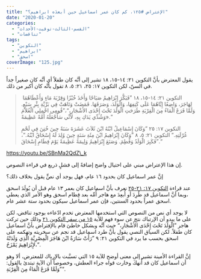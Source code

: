 ```yaml
---
title: "الإعتراض #١٢٥، كم كان عمر اسماعيل حين أبعدَه ابراهيم؟"
date: "2020-01-20"
categories: 
  - "القسم-الثالث-توقيت-الأحداث"
  - "تناقضات"
tags: 
  - "التكوين"
  - "ابراهيم"
  - "اسحق"
coverImage: "125.jpg"
---
```


يقول المعترض بأنَّ التكوين ٢١: ١٤-١٥، ١٨ تشير إلى أنَّه كان طفلاً أي أنَّه كان صغيراً جداً في السنّ، لكن التكوين ١٧: ٢٥، ٢١: ٥، ٨ تقول بأنَّه كان أكبر من ذلك.

>  التكوين ٢١: ١٤-١٥، ١٨ ”فَبَكَّرَ إِبْرَاهِيمُ صَبَاحًا وَأَخَذَ خُبْزًا وَقِرْبَةَ مَاءٍ وَأَعْطَاهُمَا لِهَاجَرَ، وَاضِعًا إِيَّاهُمَا عَلَى كَتِفِهَا، وَالْوَلَدَ، وَصَرَفَهَا. فَمَضَتْ وَتَاهَتْ فِي بَرِّيَّةِ بِئْرِ سَبْعٍ. وَلَمَّا فَرَغَ الْمَاءُ مِنَ الْقِرْبَةِ طَرَحَتِ الْوَلَدَ تَحْتَ إِحْدَى الأَشْجَارِ،“،”قُومِي احْمِلِي الْغُلاَمَ وَشُدِّي يَدَكِ بِهِ، لأَنِّي سَأَجْعَلُهُ أُمَّةً عَظِيمَةً».“
> 
> التكوين ١٧: ٢٥ ”وَكَانَ إِسْمَاعِيلُ ابْنُهُ ابْنَ ثَلاَثَ عَشَرَةَ سَنَةً حِينَ خُتِنَ فِي لَحْمِ غُرْلَتِهِ.“ التكوين ٢١: ٥، ٨ ”وَكَانَ إِبْرَاهِيمُ ابْنَ مِئَةِ سَنَةٍ حِينَ وُلِدَ لَهُ إِسْحَاقُ ابْنُهُ.“، ”فَكَبِرَ الْوَلَدُ وَفُطِمَ. وَصَنَعَ إِبْرَاهِيمُ وَلِيمَةً عَظِيمَةً يَوْمَ فِطَامِ إِسْحَاقَ.“

https://youtu.be/SBnMa2QdZ\_k

إن هذا الإعتراض مبني على احتيال واضح إضافةً إلى فشلٍ ذريع في قراءة النصوص. 

إنَّ عمر اسماعيل كان بحدود ١٦ عام، فهل يوجد أي نصٍّ يقول بخلاف ذلك؟ 

عند قراءة [التكوين ١٧: ٢١-٢٥](https://biblia.com/books/ar-vandyke/Ge17.21-25) نعرف بأنَّ اسماعيل كان بعمر ١٣ عام قبل أن يُولَدَ اسحق ،وبما أنَّ اسماعيل قد طُرِدَ أو أُبعِدَ مع هاجر أُمِّه بعد فِطام اسحق وهو الأمر الذي يعطي اسحق عمراً بحدود السنتين، فإن عمر اسماعيل سيكون بحدود ستة عشر عام. 

لا يوجد أي نص من النصوص التي استخدمها المعترض تخدم ادّعاءه بوجود تناقض، لكن على ما يبدو أن الإرتباك نتج عن سوء فهم للآية [١٥ من سفر التكوين ٢١](https://biblia.com/books/ar-vandyke/Ge21.15) وذلك حين تركت هاجر ”الْوَلَدَ تَحْتَ إِحْدَى الأَشْجَارِ،“ حيث أنَّه وبشكل خاطئ قام بالإفتراض بأنَّ اسماعيل كان طفلاً. لكن السياق النصي يقول بأنَّ طرد اسماعيل قد نجم عن سخريته وتهكمه على اسحق بحسب ما يرد في التكوين ٢١: ٩ ”رَأَتْ سَارَةُ ابْنَ هَاجَرَ الْمِصْرِيَّةِ الَّذِي وَلَدَتْهُ لإِبْرَاهِيمَ يَمْزَحُ،“.

إنَّ القراءة الأمينة تشير إلى معنى أوضح للآية ١٥ التي تسبَّبت بالإرباك للمعترض، ألا وهو أن اسماعيل كان قد أُنهكَ وخارت قواه جراء العطش، وخصوصاً أن الآية تبتدئ بالقول: ”وَلَمَّا فَرَغَ الْمَاءُ مِنَ الْقِرْبَةِ“.
